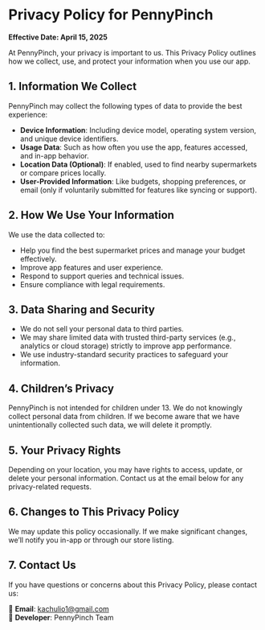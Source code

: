 # Privacy Policy for PennyPinch

**Effective Date: April 15, 2025**

At PennyPinch, your privacy is important to us. This Privacy Policy outlines how we collect, use, and protect your information when you use our app.

## 1. Information We Collect
PennyPinch may collect the following types of data to provide the best experience:

- **Device Information**: Including device model, operating system version, and unique device identifiers.
- **Usage Data**: Such as how often you use the app, features accessed, and in-app behavior.
- **Location Data (Optional)**: If enabled, used to find nearby supermarkets or compare prices locally.
- **User-Provided Information**: Like budgets, shopping preferences, or email (only if voluntarily submitted for features like syncing or support).

## 2. How We Use Your Information
We use the data collected to:

- Help you find the best supermarket prices and manage your budget effectively.
- Improve app features and user experience.
- Respond to support queries and technical issues.
- Ensure compliance with legal requirements.

## 3. Data Sharing and Security
- We do not sell your personal data to third parties.
- We may share limited data with trusted third-party services (e.g., analytics or cloud storage) strictly to improve app performance.
- We use industry-standard security practices to safeguard your information.

## 4. Children’s Privacy
PennyPinch is not intended for children under 13. We do not knowingly collect personal data from children. If we become aware that we have unintentionally collected such data, we will delete it promptly.

## 5. Your Privacy Rights
Depending on your location, you may have rights to access, update, or delete your personal information. Contact us at the email below for any privacy-related requests.

## 6. Changes to This Privacy Policy
We may update this policy occasionally. If we make significant changes, we’ll notify you in-app or through our store listing.

## 7. Contact Us
If you have questions or concerns about this Privacy Policy, please contact us:

📧 **Email**: kachulio1@gmail.com  
📍 **Developer**: PennyPinch Team